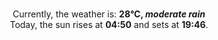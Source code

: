 <p  align="center"><br/>Currently, the weather is: <b> 28°C, <i>moderate rain</i></b></br>Today, the sun rises at <b>04:50</b> and sets at <b>19:46</b>.</p>